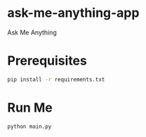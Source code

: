 # ask-me-anything-app

Ask Me Anything

# Prerequisites

```sh
pip install -r requirements.txt
```

# Run Me

```sh
python main.py
```
